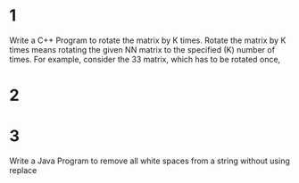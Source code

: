 # 1
Write a C++ Program to rotate the matrix by K times.
Rotate the matrix by K times means rotating the given NN matrix to the specified (K) number of times. For example, consider the 33 matrix, which has to be rotated once,

# 2


# 3
Write a Java Program to remove all white spaces from a string without using replace
